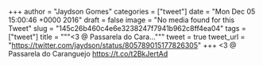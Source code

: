 
+++
author = "Jaydson Gomes"
categories = ["tweet"]
date = "Mon Dec 05 15:00:46 +0000 2016"
draft = false
image = "No media found for this Tweet"
slug = "145c26b460c4e6e3238247f7941b962c8ff4ea04"
tags = ["tweet"]
title = """&lt;3 @ Passarela do Cara..."""
tweet = true
tweet_url = "https://twitter.com/jaydson/status/805789015177826305"
+++
&lt;3 @ Passarela do Caranguejo https://t.co/t2BkJertAd

